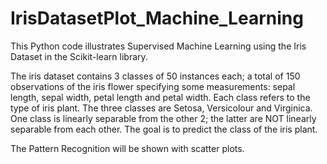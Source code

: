 # IrisDatasetPlot_Machine_Learning

This Python code illustrates Supervised Machine Learning using the Iris Dataset in the Scikit-learn library.

The iris dataset contains 3 classes of 50 instances each; a total of 150 observations of the iris flower specifying some measurements: sepal length, sepal width, petal length 
and petal width. Each class refers to the type of iris plant. The three classes are Setosa, Versicolour and Virginica. One class is linearly separable from the other 2; the 
latter are NOT linearly separable from each other. The goal is to predict the class of the iris plant.

The Pattern Recognition will be shown with scatter plots.
